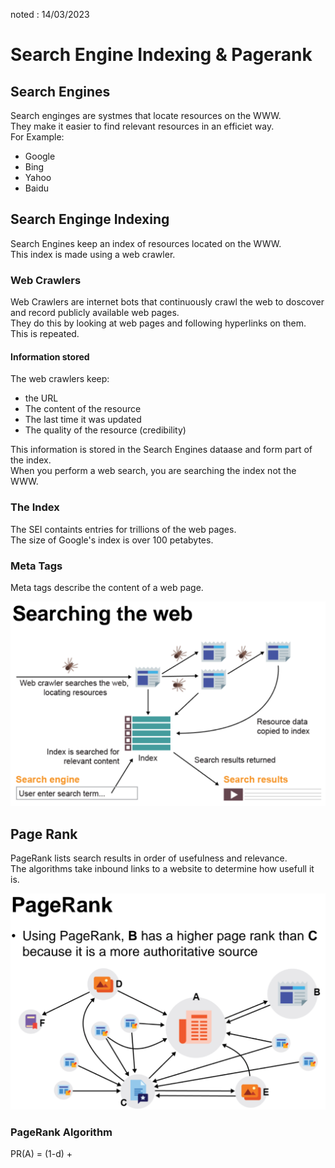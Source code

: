 noted : 14/03/2023

# Search Engine Indexing & Pagerank

## Search Engines

Search enginges are systmes that locate resources on the WWW.  
They make it easier to find relevant resources in an efficiet way.  
For Example:
- Google
- Bing
- Yahoo
- Baidu

## Search Enginge Indexing
Search Engines keep an index of resources located on the WWW.  
This index is made using a web crawler.

### Web Crawlers
Web Crawlers are internet bots that continuously crawl the web to doscover and record publicly available web pages.  
They do this by looking at web pages and following hyperlinks on them. This is repeated.

#### Information stored

The web crawlers keep:
- the URL
- The content of the resource
- The last time it was updated
- The quality of the resource (credibility)

This information is stored in the Search Engines dataase and form part of the index.  
When you perform a web search, you are searching the index not the WWW.

### The Index

The SEI containts entries for trillions of the web pages.  
The size of Google's index is over 100 petabytes.

### Meta Tags
Meta tags describe the content of a web page.

<img src="Screenshot 2023-03-14 9.23.12 AM.png">

## Page Rank

PageRank lists search results in order of usefulness and relevance.  
The algorithms take inbound links to a website to determine how usefull it is.

<img src="Screenshot 2023-03-14 9.34.34 AM.png">

### PageRank Algorithm

PR(A) = (1-d) +